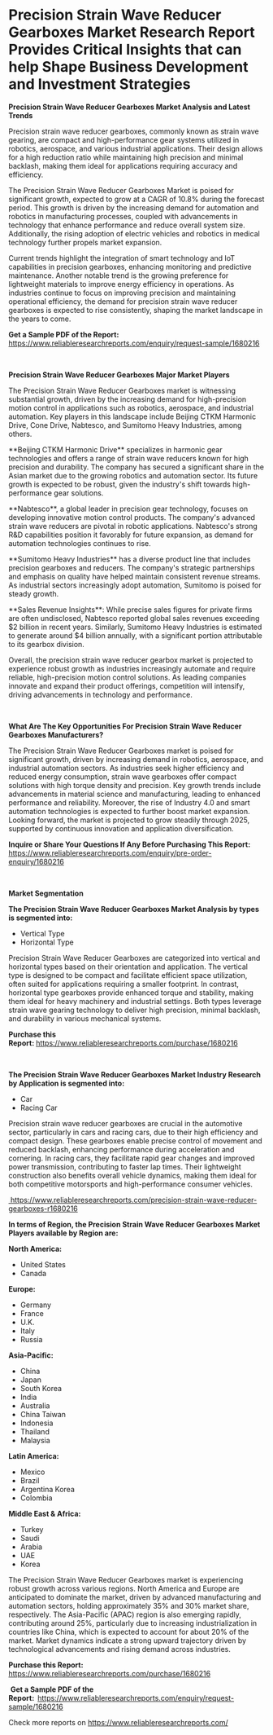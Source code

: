 <p><h1>Precision Strain Wave Reducer Gearboxes Market Research Report Provides Critical Insights that can help Shape Business Development and Investment Strategies</h1></p><p><strong>Precision Strain Wave Reducer Gearboxes Market Analysis and Latest Trends</strong></p>
<p><p>Precision strain wave reducer gearboxes, commonly known as strain wave gearing, are compact and high-performance gear systems utilized in robotics, aerospace, and various industrial applications. Their design allows for a high reduction ratio while maintaining high precision and minimal backlash, making them ideal for applications requiring accuracy and efficiency.</p><p>The Precision Strain Wave Reducer Gearboxes Market is poised for significant growth, expected to grow at a CAGR of 10.8% during the forecast period. This growth is driven by the increasing demand for automation and robotics in manufacturing processes, coupled with advancements in technology that enhance performance and reduce overall system size. Additionally, the rising adoption of electric vehicles and robotics in medical technology further propels market expansion.</p><p>Current trends highlight the integration of smart technology and IoT capabilities in precision gearboxes, enhancing monitoring and predictive maintenance. Another notable trend is the growing preference for lightweight materials to improve energy efficiency in operations. As industries continue to focus on improving precision and maintaining operational efficiency, the demand for precision strain wave reducer gearboxes is expected to rise consistently, shaping the market landscape in the years to come.</p></p>
<p><strong>Get a Sample PDF of the Report:&nbsp;</strong> <a href="https://www.reliableresearchreports.com/enquiry/request-sample/1680216?utm_campaign=1927&utm_medium=2&utm_source=Github&utm_content=ia&utm_term=28122024&utm_id=precision-strain-wave-reducer-gearboxes">https://www.reliableresearchreports.com/enquiry/request-sample/1680216</a></p>
<p>&nbsp;</p>
<p><strong>Precision Strain Wave Reducer Gearboxes Major Market Players</strong></p>
<p><p>The Precision Strain Wave Reducer Gearboxes market is witnessing substantial growth, driven by the increasing demand for high-precision motion control in applications such as robotics, aerospace, and industrial automation. Key players in this landscape include Beijing CTKM Harmonic Drive, Cone Drive, Nabtesco, and Sumitomo Heavy Industries, among others.</p><p>**Beijing CTKM Harmonic Drive** specializes in harmonic gear technologies and offers a range of strain wave reducers known for high precision and durability. The company has secured a significant share in the Asian market due to the growing robotics and automation sector. Its future growth is expected to be robust, given the industry's shift towards high-performance gear solutions.</p><p>**Nabtesco**, a global leader in precision gear technology, focuses on developing innovative motion control products. The company's advanced strain wave reducers are pivotal in robotic applications. Nabtesco's strong R&D capabilities position it favorably for future expansion, as demand for automation technologies continues to rise.</p><p>**Sumitomo Heavy Industries** has a diverse product line that includes precision gearboxes and reducers. The company's strategic partnerships and emphasis on quality have helped maintain consistent revenue streams. As industrial sectors increasingly adopt automation, Sumitomo is poised for steady growth.</p><p>**Sales Revenue Insights**: While precise sales figures for private firms are often undisclosed, Nabtesco reported global sales revenues exceeding $2 billion in recent years. Similarly, Sumitomo Heavy Industries is estimated to generate around $4 billion annually, with a significant portion attributable to its gearbox division.</p><p>Overall, the precision strain wave reducer gearbox market is projected to experience robust growth as industries increasingly automate and require reliable, high-precision motion control solutions. As leading companies innovate and expand their product offerings, competition will intensify, driving advancements in technology and performance.</p></p>
<p>&nbsp;</p>
<p><strong>What Are The Key Opportunities For Precision Strain Wave Reducer Gearboxes Manufacturers?</strong></p>
<p><p>The Precision Strain Wave Reducer Gearboxes market is poised for significant growth, driven by increasing demand in robotics, aerospace, and industrial automation sectors. As industries seek higher efficiency and reduced energy consumption, strain wave gearboxes offer compact solutions with high torque density and precision. Key growth trends include advancements in material science and manufacturing, leading to enhanced performance and reliability. Moreover, the rise of Industry 4.0 and smart automation technologies is expected to further boost market expansion. Looking forward, the market is projected to grow steadily through 2025, supported by continuous innovation and application diversification.</p></p>
<p><strong>Inquire or Share Your Questions If Any Before Purchasing This Report:</strong> <a href="https://www.reliableresearchreports.com/enquiry/pre-order-enquiry/1680216?utm_campaign=1927&utm_medium=2&utm_source=Github&utm_content=ia&utm_term=28122024&utm_id=precision-strain-wave-reducer-gearboxes">https://www.reliableresearchreports.com/enquiry/pre-order-enquiry/1680216</a></p>
<p>&nbsp;</p>
<p><strong>Market Segmentation</strong></p>
<p><strong>The Precision Strain Wave Reducer Gearboxes Market Analysis by types is segmented into:</strong></p>
<p><ul><li>Vertical Type</li><li>Horizontal Type</li></ul></p>
<p><p>Precision Strain Wave Reducer Gearboxes are categorized into vertical and horizontal types based on their orientation and application. The vertical type is designed to be compact and facilitate efficient space utilization, often suited for applications requiring a smaller footprint. In contrast, horizontal type gearboxes provide enhanced torque and stability, making them ideal for heavy machinery and industrial settings. Both types leverage strain wave gearing technology to deliver high precision, minimal backlash, and durability in various mechanical systems.</p></p>
<p><strong>Purchase this Report:&nbsp;</strong><a href="https://www.reliableresearchreports.com/purchase/1680216?utm_campaign=1927&utm_medium=2&utm_source=Github&utm_content=ia&utm_term=28122024&utm_id=precision-strain-wave-reducer-gearboxes">https://www.reliableresearchreports.com/purchase/1680216</a></p>
<p>&nbsp;</p>
<p><strong>The Precision Strain Wave Reducer Gearboxes Market Industry Research by Application is segmented into:</strong></p>
<p><ul><li>Car</li><li>Racing Car</li></ul></p>
<p><p>Precision strain wave reducer gearboxes are crucial in the automotive sector, particularly in cars and racing cars, due to their high efficiency and compact design. These gearboxes enable precise control of movement and reduced backlash, enhancing performance during acceleration and cornering. In racing cars, they facilitate rapid gear changes and improved power transmission, contributing to faster lap times. Their lightweight construction also benefits overall vehicle dynamics, making them ideal for both competitive motorsports and high-performance consumer vehicles.</p></p>
<p><a href="https://www.reliableresearchreports.com/precision-strain-wave-reducer-gearboxes-r1680216?utm_campaign=1927&utm_medium=2&utm_source=Github&utm_content=ia&utm_term=28122024&utm_id=precision-strain-wave-reducer-gearboxes">&nbsp;https://www.reliableresearchreports.com/precision-strain-wave-reducer-gearboxes-r1680216</a></p>
<p><strong>In terms of Region, the Precision Strain Wave Reducer Gearboxes Market Players available by Region are:</strong></p>
<p>
    <p> <strong> North America: </strong>
        <ul>
            <li>United States</li>
            <li>Canada</li>
        </ul>
        </p> 
    <p> <strong> Europe: </strong>
        <ul>
            <li>Germany</li>
            <li>France</li>
            <li>U.K.</li>
            <li>Italy</li>
            <li>Russia</li>
        </ul>
        </p> 
    <p> <strong> Asia-Pacific: </strong>
        <ul>
            <li>China</li>
            <li>Japan</li>
            <li>South Korea</li>
            <li>India</li>
            <li>Australia</li>
            <li>China Taiwan</li>
            <li>Indonesia</li>
            <li>Thailand</li>
            <li>Malaysia</li>
        </ul>
        </p> 
    <p> <strong> Latin America: </strong>
        <ul>
            <li>Mexico</li>
            <li>Brazil</li>
            <li>Argentina Korea</li>
            <li>Colombia</li>
        </ul>
        </p> 
    <p> <strong> Middle East & Africa: </strong>
        <ul>
            <li>Turkey</li>
            <li>Saudi</li>
            <li>Arabia</li>
            <li>UAE</li>
            <li>Korea</li>
        </ul>
    </p>
    </p>
<p><p>The Precision Strain Wave Reducer Gearboxes market is experiencing robust growth across various regions. North America and Europe are anticipated to dominate the market, driven by advanced manufacturing and automation sectors, holding approximately 35% and 30% market share, respectively. The Asia-Pacific (APAC) region is also emerging rapidly, contributing around 25%, particularly due to increasing industrialization in countries like China, which is expected to account for about 20% of the market. Market dynamics indicate a strong upward trajectory driven by technological advancements and rising demand across industries.</p></p>
<p><strong>Purchase this Report: </strong><a href="https://www.reliableresearchreports.com/purchase/1680216?utm_campaign=1927&utm_medium=2&utm_source=Github&utm_content=ia&utm_term=28122024&utm_id=precision-strain-wave-reducer-gearboxes">https://www.reliableresearchreports.com/purchase/1680216</a></p>
<p>&nbsp;<strong>Get a Sample PDF of the Report:&nbsp;&nbsp;</strong><a href="https://www.reliableresearchreports.com/enquiry/request-sample/1680216?utm_campaign=1927&utm_medium=2&utm_source=Github&utm_content=ia&utm_term=28122024&utm_id=precision-strain-wave-reducer-gearboxes">https://www.reliableresearchreports.com/enquiry/request-sample/1680216</a></p>
<p><strong></strong></p>
<p>Check more reports on <a href="https://www.reliableresearchreports.com/?utm_campaign=1927&utm_medium=2&utm_source=Github&utm_content=ia&utm_term=28122024&utm_id=precision-strain-wave-reducer-gearboxes">https://www.reliableresearchreports.com/</a></p>